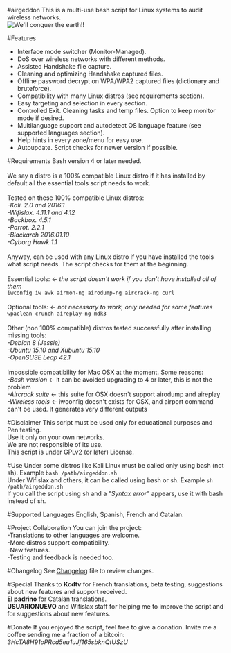 #airgeddon
This is a multi-use bash script for Linux systems to audit wireless networks.<br>
<img src="https://raw.githubusercontent.com/v1s1t0r1sh3r3/airgeddon/master/airgeddon_banner.png" title="We'll conquer the earth!!">

#Features
- Interface mode switcher (Monitor-Managed).<br>
- DoS over wireless networks with different methods.<br>
- Assisted Handshake file capture.<br>
- Cleaning and optimizing Handshake captured files.<br>
- Offline password decrypt on WPA/WPA2 captured files (dictionary and bruteforce).<br>
- Compatibility with many Linux distros (see requirements section).<br>
- Easy targeting and selection in every section.<br>
- Controlled Exit. Cleaning tasks and temp files. Option to keep monitor mode if desired.<br>
- Multilanguage support and autodetect OS language feature (see supported languages section).<br>
- Help hints in every zone/menu for easy use.<br>
- Autoupdate. Script checks for newer version if possible.<br>

#Requirements
Bash version 4 or later needed.<br>
<br>
We say a distro is a 100% compatible Linux distro if it has installed by default all the essential tools script needs to work.<br><br>
Tested on these 100% compatible Linux distros:<br>
*-Kali. 2.0 and 2016.1*<br>
*-Wifislax. 4.11.1 and 4.12*<br>
*-Backbox. 4.5.1*<br>
*-Parrot. 2.2.1*<br>
*-Blackarch 2016.01.10*<br>
*-Cyborg Hawk 1.1*<br>
<br>
Anyway, can be used with any Linux distro if you have installed the tools what script needs. The script checks for them at the beginning.<br><br>
Essential tools: <- *the script doesn't work if you don't have installed all of them*<br>
`iwconfig iw awk airmon-ng airodump-ng aircrack-ng curl`<br><br>
Optional tools: <- *not necessary to work, only needed for some features*<br>
`wpaclean crunch aireplay-ng mdk3`<br>
<br>
Other (non 100% compatible) distros tested successfully after installing missing tools:<br>
*-Debian 8 (Jessie)*<br>
*-Ubuntu 15.10 and Xubuntu 15.10*<br>
*-OpenSUSE Leap 42.1*<br>
<br>
Impossible compatibility for Mac OSX at the moment. Some reasons:<br>
*-Bash version* <- it can be avoided upgrading to 4 or later, this is not the problem<br>
*-Aircrack suite* <- this suite for OSX doesn't support airodump and aireplay<br>
*-Wireless tools* <- iwconfig doesn't exists for OSX, and airport command can't be used. It generates very different outputs<br>

#Disclaimer
This script must be used only for educational purposes and Pen testing.<br>
Use it only on your own networks.<br>
We are not responsible of its use.<br>
This script is under GPLv2 (or later) License.<br>

#Use
Under some distros like Kali Linux must be called only using bash (not sh). Example `bash /path/airgeddon.sh`<br>
Under Wifislax and others, it can be called using bash or sh. Example `sh /path/airgeddon.sh`<br>
If you call the script using sh and a *"Syntax error"* appears, use it with bash instead of sh.<br>

#Supported Languages
English, Spanish, French and Catalan.<br>

#Project Collaboration
You can join the project:<br>
-Translations to other languages are welcome.<br>
-More distros support compatibility.<br>
-New features.<br>
-Testing and feedback is needed too.<br>

#Changelog
See <a href="https://github.com/v1s1t0r1sh3r3/airgeddon/blob/master/changelog.txt" target="_blank">Changelog</a> file to review changes.<br>

#Special Thanks to
**Kcdtv** for French translations, beta testing, suggestions about new features and support received.<br>
**El padrino** for Catalan translations.<br>
**USUARIONUEVO** and Wifislax staff for helping me to improve the script and for suggestions about new features.<br>

#Donate
If you enjoyed the script, feel free to give a donation. Invite me a coffee sending me a fraction of a bitcoin:<br>
*3HcTA8H91oPRcd5eu1uJf165sbknQtUSzU*<br>